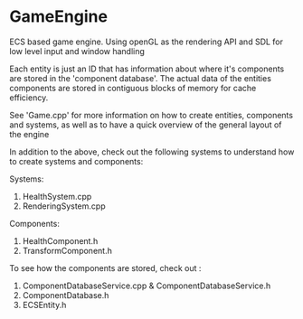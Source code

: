 # GameEngine
ECS based game engine.
Using openGL as the rendering API and SDL for low level input and window handling

Each entity is just an ID that has information about where it's components are stored in the 'component database'. The actual 
data of the entities components are stored in contiguous blocks of memory for cache efficiency. 

See 'Game.cpp' for more information on how to create entities, components and systems, as well as to have a quick overview of
the general layout of the engine

In addition to the above, check out the following systems to understand how to create systems and components:

Systems:
1) HealthSystem.cpp
2) RenderingSystem.cpp

Components:
1) HealthComponent.h
2) TransformComponent.h

To see how the components are stored, check out :
1) ComponentDatabaseService.cpp & ComponentDatabaseService.h
2) ComponentDatabase.h
3) ECSEntity.h
